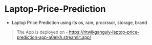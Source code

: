 # Laptop-Price-Prediction
- Laptop Price Prediction using its os, ram, procrssor, storage, brand
> The App is deployed on - https://ritwikganguly-laptop-price-prediction-app-a0elkh.streamlit.app/
